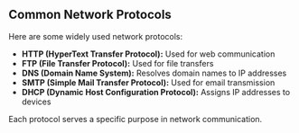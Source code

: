 ## Common Network Protocols

Here are some widely used network protocols:

- **HTTP (HyperText Transfer Protocol):** Used for web communication
- **FTP (File Transfer Protocol):** Used for file transfers
- **DNS (Domain Name System):** Resolves domain names to IP addresses
- **SMTP (Simple Mail Transfer Protocol):** Used for email transmission
- **DHCP (Dynamic Host Configuration Protocol):** Assigns IP addresses to devices

Each protocol serves a specific purpose in network communication.
